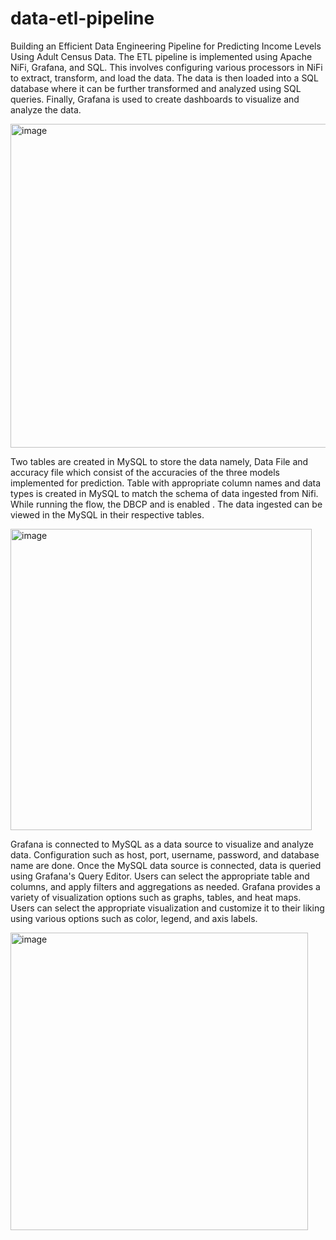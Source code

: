 # data-etl-pipeline
Building an Efficient Data Engineering Pipeline for Predicting Income Levels Using  Adult Census Data.
The ETL pipeline is implemented using Apache NiFi, Grafana, and SQL.
This involves configuring various processors in NiFi to extract, transform, and load the data. The data is then loaded into a SQL database where it can be further transformed 
and analyzed using SQL queries. Finally, Grafana is used to create dashboards to visualize and analyze the data.

<img width="518" alt="image" src="https://github.com/ApurvaDatkhile/data-etl-pipeline/assets/85920245/4e4608c4-2c27-49c7-9796-7a0086affd38">

Two tables are created in MySQL to store the data namely, Data File and accuracy file which consist of the 
accuracies of the three models implemented for prediction. Table with appropriate column names and data types is 
created in MySQL to match the schema of data ingested from Nifi. While running the flow, the DBCP and is 
enabled . The data ingested can be viewed in the MySQL in their respective tables.

<img width="482" alt="image" src="https://github.com/ApurvaDatkhile/data-etl-pipeline/assets/85920245/e1ddf2a7-f554-4455-94c8-dd847084df46">

Grafana is connected to MySQL as a data source to visualize and analyze data. Configuration such as host, port, 
username, password, and database name are done. Once the MySQL data source is connected, data is queried using 
Grafana's Query Editor. Users can select the appropriate table and columns, and apply filters and aggregations as needed. 
Grafana provides a variety of visualization options such as graphs, tables, and heat maps. Users can select the appropriate 
visualization and customize it to their liking using various options such as color, legend, and axis labels.

<img width="476" alt="image" src="https://github.com/ApurvaDatkhile/data-etl-pipeline/assets/85920245/4e460db7-e02b-4f3d-8fcf-6535b53081f4">



